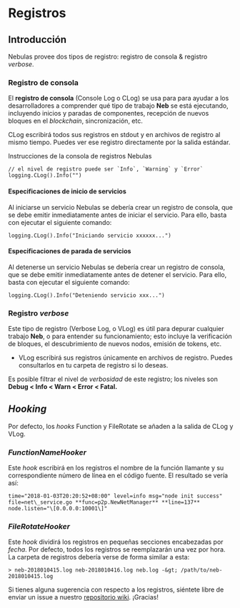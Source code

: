 # Registros

## Introducción

Nebulas provee dos tipos de registro: registro de consola & registro _verbose_.

### Registro de consola

El **registro de consola** (Console Log o CLog) se usa para para ayudar a los desarrolladores a comprender qué tipo de trabajo **Neb** se está ejecutando, incluyendo inicios y paradas de componentes, recepción de nuevos bloques en el _blockchain_, sincronización, etc.

CLog escribirá todos sus registros en stdout y en archivos de registro al mismo tiempo. Puedes ver ese registro directamente por la salida estándar.

Instrucciones de la consola de registros Nebulas

```text
// el nivel de registro puede ser `Info`, `Warning` y `Error`
logging.CLog().Info("")
```

#### Especificaciones de inicio de servicios

Al iniciarse un servicio Nebulas se debería crear un registro de consola, que se debe emitir inmediatamente antes de iniciar el servicio. Para ello, basta con ejecutar el siguiente comando:

```text
logging.CLog().Info("Iniciando servicio xxxxxx...")
```

#### Especificaciones de parada de servicios

Al detenerse un servicio Nebulas se debería crear un registro de consola, que se debe emitir inmediatamente antes de detener el servicio. Para ello, basta con ejecutar el siguiente comando:

```text
logging.CLog().Info("Deteniendo servicio xxx...")
```

### Registro _verbose_

Este tipo de registro (Verbose Log, o VLog) es útil para depurar cualquier trabajo **Neb**, o para entender su funcionamiento; esto incluye la verificación de bloques, el descubrimiento de nuevos nodos, emisión de tokens, etc.

* VLog escribirá sus registros únicamente en archivos de registro. Puedes consultarlos en tu carpeta de registro si lo deseas.

Es posible filtrar el nivel de _verbosidad_ de este registro; los niveles son **Debug &lt; Info &lt; Warn &lt; Error &lt; Fatal.**

## _Hooking_

Por defecto, los _hooks_ Function y FileRotate se añaden a la salida de CLog y VLog.

### _FunctionNameHooker_

Este _hook_ escribirá en los registros el nombre de la función llamante y su correspondiente número de línea en el código fuente. El resultado se vería así:

```text
time="2018-01-03T20:20:52+08:00" level=info msg="node init success" file=net\_service.go **func=p2p.NewNetManager** **line=137** node.listen="\[0.0.0.0:10001\]"
```

### _FileRotateHooker_

Este _hook_ dividirá los registros en pequeñas secciones encabezadas por _fecha_. Por defecto, todos los registros se reemplazarán una vez por hora. La carpeta de registros debería verse de forma similar a esta:

```text
> neb-2018010415.log neb-2018010416.log neb.log -&gt; /path/to/neb-2018010415.log
```

Si tienes alguna sugerencia con respecto a los registros, siéntete libre de enviar un issue a nuestro [repositorio wiki](https://github.com/nebulasio/wiki). ¡Gracias!